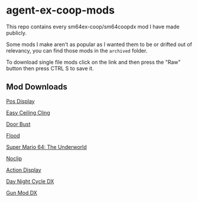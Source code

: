 # agent-ex-coop-mods
This repo contains every sm64ex-coop/sm64coopdx mod I have made publicly.

Some mods I make aren't as popular as I wanted them to be or drifted out of relevancy, you can find those mods in the `archived` folder.

To download single file mods click on the link and then press the "Raw" button then press CTRL S to save it.

## Mod Downloads

[Pos Display](./mods/pos-display.lua)

[Easy Ceiling Cling](./mods/easy-ceiling-cling.lua)

[Door Bust](./mods/door-bust.lua)

[Flood](./mods/flood/flood.zip)

[Super Mario 64: The Underworld](./mods/underworld/underworld.zip)

[Noclip](./mods/noclip.lua)

[Action Display](./mods/action-display.lua)

[Day Night Cycle DX](./mods/day-night-cycle/day-night-cycle.zip)

[Gun Mod DX](./mods/gun-mod/gun-mod.zip)